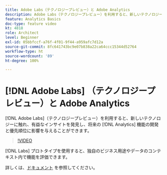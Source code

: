 ```yaml
---
title: Adobe Labs（テクノロジープレビュー）と Adobe Analytics
description: Adobe Labs（テクノロジープレビュー）を利用すると、新しいテクノロジーに触れ、有益なインサイトを発見し、将来の Analytics 機能の開発と優先順位に影響を与えることができます。
feature: Analytics Basics
doc-type: feature video
kt: 4818
role: Architect
level: Beginner
exl-id: 05bbfccf-a76f-4f01-9f44-a959afc7d12a
source-git-commit: 8fc641743bc9e07b838a22ca64ccc15344d52764
workflow-type: ht
source-wordcount: '89'
ht-degree: 100%

---
```


# [!DNL Adobe Labs] （テクノロジープレビュー）と Adobe Analytics

[!DNL Adobe Labs]（テクノロジープレビュー）を利用すると、新しいテクノロジーに触れ、有益なインサイトを発見し、将来の [!DNL Analytics] 機能の開発と優先順位に影響を与えることができます。

>[!VIDEO](https://video.tv.adobe.com/v/32841/?quality=12&learn=on)

[!DNL Labs] プロトタイプを使用すると、独自のビジネス用途やデータのコンテキスト内で機能を評価できます。

詳しくは、[ドキュメント](https://experienceleague.adobe.com/docs/analytics/analyze/tech-previews/overview.html?lang=ja) を参照してください。
